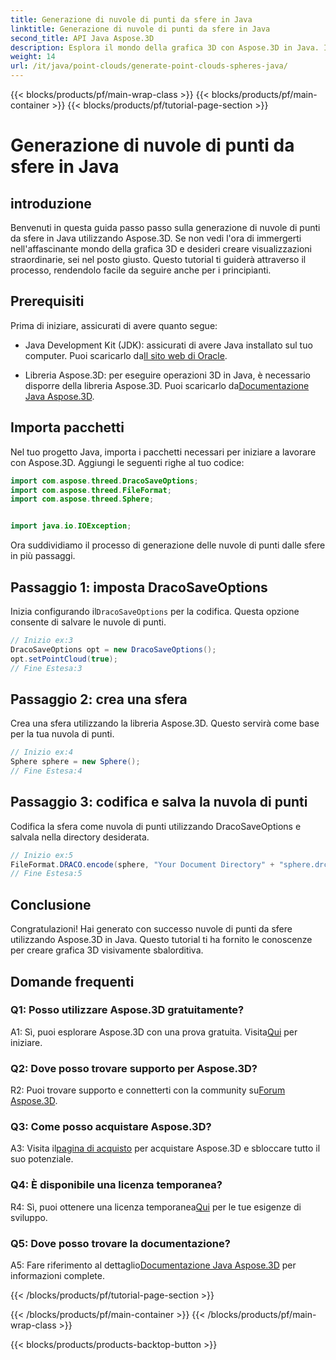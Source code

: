```yaml
---
title: Generazione di nuvole di punti da sfere in Java
linktitle: Generazione di nuvole di punti da sfere in Java
second_title: API Java Aspose.3D
description: Esplora il mondo della grafica 3D con Aspose.3D in Java. Impara a generare nuvole di punti da sfere con questo tutorial facile da seguire.
weight: 14
url: /it/java/point-clouds/generate-point-clouds-spheres-java/
---
```


{{< blocks/products/pf/main-wrap-class >}}
{{< blocks/products/pf/main-container >}}
{{< blocks/products/pf/tutorial-page-section >}}

# Generazione di nuvole di punti da sfere in Java

## introduzione

Benvenuti in questa guida passo passo sulla generazione di nuvole di punti da sfere in Java utilizzando Aspose.3D. Se non vedi l'ora di immergerti nell'affascinante mondo della grafica 3D e desideri creare visualizzazioni straordinarie, sei nel posto giusto. Questo tutorial ti guiderà attraverso il processo, rendendolo facile da seguire anche per i principianti.

## Prerequisiti

Prima di iniziare, assicurati di avere quanto segue:

-  Java Development Kit (JDK): assicurati di avere Java installato sul tuo computer. Puoi scaricarlo da[Il sito web di Oracle](https://www.oracle.com/java/technologies/javase-downloads.html).

-  Libreria Aspose.3D: per eseguire operazioni 3D in Java, è necessario disporre della libreria Aspose.3D. Puoi scaricarlo da[Documentazione Java Aspose.3D](https://reference.aspose.com/3d/java/).

## Importa pacchetti

Nel tuo progetto Java, importa i pacchetti necessari per iniziare a lavorare con Aspose.3D. Aggiungi le seguenti righe al tuo codice:

```java
import com.aspose.threed.DracoSaveOptions;
import com.aspose.threed.FileFormat;
import com.aspose.threed.Sphere;


import java.io.IOException;
```

Ora suddividiamo il processo di generazione delle nuvole di punti dalle sfere in più passaggi.

## Passaggio 1: imposta DracoSaveOptions

 Inizia configurando il`DracoSaveOptions` per la codifica. Questa opzione consente di salvare le nuvole di punti.

```java
// Inizio ex:3
DracoSaveOptions opt = new DracoSaveOptions();
opt.setPointCloud(true);
// Fine Estesa:3
```

## Passaggio 2: crea una sfera

Crea una sfera utilizzando la libreria Aspose.3D. Questo servirà come base per la tua nuvola di punti.

```java
// Inizio ex:4
Sphere sphere = new Sphere();
// Fine Estesa:4
```

## Passaggio 3: codifica e salva la nuvola di punti

Codifica la sfera come nuvola di punti utilizzando DracoSaveOptions e salvala nella directory desiderata.

```java
// Inizio ex:5
FileFormat.DRACO.encode(sphere, "Your Document Directory" + "sphere.drc", opt);
// Fine Estesa:5
```

## Conclusione

Congratulazioni! Hai generato con successo nuvole di punti da sfere utilizzando Aspose.3D in Java. Questo tutorial ti ha fornito le conoscenze per creare grafica 3D visivamente sbalorditiva.

## Domande frequenti

### Q1: Posso utilizzare Aspose.3D gratuitamente?

 A1: Sì, puoi esplorare Aspose.3D con una prova gratuita. Visita[Qui](https://releases.aspose.com/) per iniziare.

### Q2: Dove posso trovare supporto per Aspose.3D?

 R2: Puoi trovare supporto e connetterti con la community su[Forum Aspose.3D](https://forum.aspose.com/c/3d/18).

### Q3: Come posso acquistare Aspose.3D?

 A3: Visita il[pagina di acquisto](https://purchase.aspose.com/buy) per acquistare Aspose.3D e sbloccare tutto il suo potenziale.

### Q4: È disponibile una licenza temporanea?

 R4: Sì, puoi ottenere una licenza temporanea[Qui](https://purchase.aspose.com/temporary-license/) per le tue esigenze di sviluppo.

### Q5: Dove posso trovare la documentazione?

 A5: Fare riferimento al dettaglio[Documentazione Java Aspose.3D](https://reference.aspose.com/3d/java/) per informazioni complete.

{{< /blocks/products/pf/tutorial-page-section >}}

{{< /blocks/products/pf/main-container >}}
{{< /blocks/products/pf/main-wrap-class >}}

{{< blocks/products/products-backtop-button >}}
